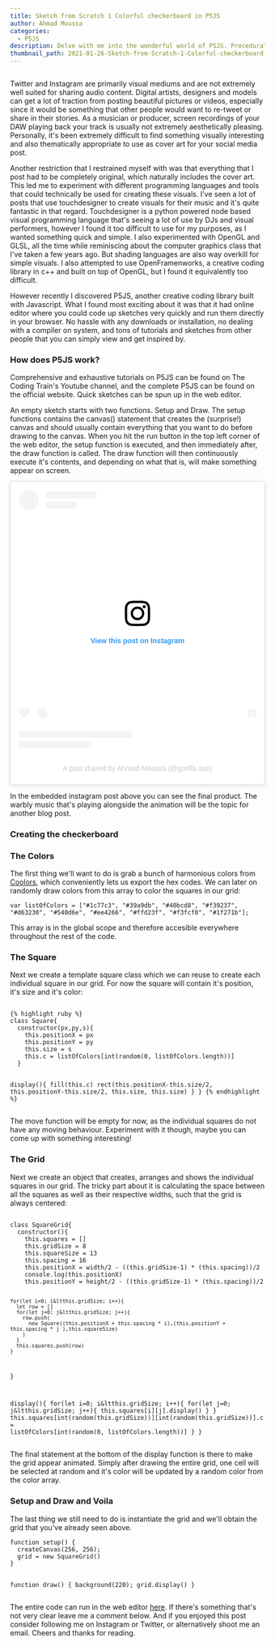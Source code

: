 ```yaml
---
title: Sketch from Scratch 1 Colorful checkerboard in P5JS
author: Ahmad Moussa
categories:
  - P5JS
description: Delve with me into the wonderful world of P5JS. Procedural and generative art are becoming a lot more popular these days, so why not learn how to make some?
thumbnail_path: 2021-01-26-Sketch-from-Scratch-1-Colorful-checkerboard-in-P5JS.png
---
```

<span class="image right"><img src="https://gorillasun.de/post_images/2021-01-26-Sketch-from-Scratch-1-Colorful-checkerboard-in-P5JS/out.gif" alt="" /></span>
<p>Twitter and Instagram are primarily visual mediums and are not extremely well suited for sharing audio content. Digital artists, designers and models can get a lot of traction from posting beautiful pictures or videos, especially since it would be something that other people would want to re-tweet or share in their stories. As a musician or producer, screen recordings of your DAW playing back your track is usually not extremely aesthetically pleasing. Personally, it's been extremely difficult to find something visually interesting and also thematically appropriate to use as cover art for your social media post.</p>
<p>Another restriction that I restrained myself with was that everything that I post had to be completely original, which naturally includes the cover art. This led me to experiment with different programming languages and tools that could technically be used for creating these visuals. I've seen a lot of posts that use touchdesigner to create visuals for their music and it's quite fantastic in that regard. Touchdesigner is a python powered node based visual programming language that's seeing a lot of use by DJs and visual performers, however I found it too difficult to use for my purposes, as I wanted something quick and simple. I also experimented with OpenGL and GLSL, all the time while reminiscing about the computer graphics class that I've taken a few years ago. But shading languages are also way overkill for simple visuals. I also attempted to use OpenFramenworks, a creative coding library in c++ and built on top of OpenGL, but I found it equivalently too difficult.</p>
<p>However recently I discovered P5JS, another creative coding library built with Javascript. What I found most exciting about it was that it had online editor where you could code up sketches very quickly and run them directly in your browser. No hassle with any downloads or installation, no dealing with a compiler on system, and tons of tutorials and sketches from other people that you can simply view and get inspired by.</p>

<h3>How does P5JS work?</h3>

<p>Comprehensive and exhaustive tutorials on P5JS can be found on The Coding Train's Youtube channel, and the complete P5JS can be found on the official website. Quick sketches can be spun up in the web editor.</p>
<p>An empty sketch starts with two functions. Setup and Draw. The setup functions contains the canvas() statement that creates the (surprise!) canvas and should usually contain everything that you want to do before drawing to the canvas. When you hit the run button in the top left corner of the web editor, the setup function is executed, and then immediately after, the draw function is called. The draw function will then continuously execute it's contents, and depending on what that is, will make something appear on screen.</p>	

<blockquote class="instagram-media" data-instgrm-permalink="https://www.instagram.com/p/CKnnXsFAtNQ/?utm_source=ig_embed&amp;utm_campaign=loading" data-instgrm-version="13" style=" background:#FFF; border:0; border-radius:3px; box-shadow:0 0 1px 0 rgba(0,0,0,0.5),0 1px 10px 0 rgba(0,0,0,0.15); margin: 1px; max-width:540px; min-width:326px; padding:0; width:99.375%; width:-webkit-calc(100% - 2px); width:calc(100% - 2px);"><div style="padding:16px;"> <a href="https://www.instagram.com/p/CKnnXsFAtNQ/?utm_source=ig_embed&amp;utm_campaign=loading" style=" background:#FFFFFF; line-height:0; padding:0 0; text-align:center; text-decoration:none; width:100%;" target="_blank"> <div style=" display: flex; flex-direction: row; align-items: center;"> <div style="background-color: #F4F4F4; border-radius: 50%; flex-grow: 0; height: 40px; margin-right: 14px; width: 40px;"></div> <div style="display: flex; flex-direction: column; flex-grow: 1; justify-content: center;"> <div style=" background-color: #F4F4F4; border-radius: 4px; flex-grow: 0; height: 14px; margin-bottom: 6px; width: 100px;"></div> <div style=" background-color: #F4F4F4; border-radius: 4px; flex-grow: 0; height: 14px; width: 60px;"></div></div></div><div style="padding: 19% 0;"></div> <div style="display:block; height:50px; margin:0 auto 12px; width:50px;"><svg width="50px" height="50px" viewBox="0 0 60 60" version="1.1" xmlns="https://www.w3.org/2000/svg" xmlns:xlink="https://www.w3.org/1999/xlink"><g stroke="none" stroke-width="1" fill="none" fill-rule="evenodd"><g transform="translate(-511.000000, -20.000000)" fill="#000000"><g><path d="M556.869,30.41 C554.814,30.41 553.148,32.076 553.148,34.131 C553.148,36.186 554.814,37.852 556.869,37.852 C558.924,37.852 560.59,36.186 560.59,34.131 C560.59,32.076 558.924,30.41 556.869,30.41 M541,60.657 C535.114,60.657 530.342,55.887 530.342,50 C530.342,44.114 535.114,39.342 541,39.342 C546.887,39.342 551.658,44.114 551.658,50 C551.658,55.887 546.887,60.657 541,60.657 M541,33.886 C532.1,33.886 524.886,41.1 524.886,50 C524.886,58.899 532.1,66.113 541,66.113 C549.9,66.113 557.115,58.899 557.115,50 C557.115,41.1 549.9,33.886 541,33.886 M565.378,62.101 C565.244,65.022 564.756,66.606 564.346,67.663 C563.803,69.06 563.154,70.057 562.106,71.106 C561.058,72.155 560.06,72.803 558.662,73.347 C557.607,73.757 556.021,74.244 553.102,74.378 C549.944,74.521 548.997,74.552 541,74.552 C533.003,74.552 532.056,74.521 528.898,74.378 C525.979,74.244 524.393,73.757 523.338,73.347 C521.94,72.803 520.942,72.155 519.894,71.106 C518.846,70.057 518.197,69.06 517.654,67.663 C517.244,66.606 516.755,65.022 516.623,62.101 C516.479,58.943 516.448,57.996 516.448,50 C516.448,42.003 516.479,41.056 516.623,37.899 C516.755,34.978 517.244,33.391 517.654,32.338 C518.197,30.938 518.846,29.942 519.894,28.894 C520.942,27.846 521.94,27.196 523.338,26.654 C524.393,26.244 525.979,25.756 528.898,25.623 C532.057,25.479 533.004,25.448 541,25.448 C548.997,25.448 549.943,25.479 553.102,25.623 C556.021,25.756 557.607,26.244 558.662,26.654 C560.06,27.196 561.058,27.846 562.106,28.894 C563.154,29.942 563.803,30.938 564.346,32.338 C564.756,33.391 565.244,34.978 565.378,37.899 C565.522,41.056 565.552,42.003 565.552,50 C565.552,57.996 565.522,58.943 565.378,62.101 M570.82,37.631 C570.674,34.438 570.167,32.258 569.425,30.349 C568.659,28.377 567.633,26.702 565.965,25.035 C564.297,23.368 562.623,22.342 560.652,21.575 C558.743,20.834 556.562,20.326 553.369,20.18 C550.169,20.033 549.148,20 541,20 C532.853,20 531.831,20.033 528.631,20.18 C525.438,20.326 523.257,20.834 521.349,21.575 C519.376,22.342 517.703,23.368 516.035,25.035 C514.368,26.702 513.342,28.377 512.574,30.349 C511.834,32.258 511.326,34.438 511.181,37.631 C511.035,40.831 511,41.851 511,50 C511,58.147 511.035,59.17 511.181,62.369 C511.326,65.562 511.834,67.743 512.574,69.651 C513.342,71.625 514.368,73.296 516.035,74.965 C517.703,76.634 519.376,77.658 521.349,78.425 C523.257,79.167 525.438,79.673 528.631,79.82 C531.831,79.965 532.853,80.001 541,80.001 C549.148,80.001 550.169,79.965 553.369,79.82 C556.562,79.673 558.743,79.167 560.652,78.425 C562.623,77.658 564.297,76.634 565.965,74.965 C567.633,73.296 568.659,71.625 569.425,69.651 C570.167,67.743 570.674,65.562 570.82,62.369 C570.966,59.17 571,58.147 571,50 C571,41.851 570.966,40.831 570.82,37.631"></path></g></g></g></svg></div><div style="padding-top: 8px;"> <div style=" color:#3897f0; font-family:Arial,sans-serif; font-size:14px; font-style:normal; font-weight:550; line-height:18px;"> View this post on Instagram</div></div><div style="padding: 12.5% 0;"></div> <div style="display: flex; flex-direction: row; margin-bottom: 14px; align-items: center;"><div> <div style="background-color: #F4F4F4; border-radius: 50%; height: 12.5px; width: 12.5px; transform: translateX(0px) translateY(7px);"></div> <div style="background-color: #F4F4F4; height: 12.5px; transform: rotate(-45deg) translateX(3px) translateY(1px); width: 12.5px; flex-grow: 0; margin-right: 14px; margin-left: 2px;"></div> <div style="background-color: #F4F4F4; border-radius: 50%; height: 12.5px; width: 12.5px; transform: translateX(9px) translateY(-18px);"></div></div><div style="margin-left: 8px;"> <div style=" background-color: #F4F4F4; border-radius: 50%; flex-grow: 0; height: 20px; width: 20px;"></div> <div style=" width: 0; height: 0; border-top: 2px solid transparent; border-left: 6px solid #f4f4f4; border-bottom: 2px solid transparent; transform: translateX(16px) translateY(-4px) rotate(30deg)"></div></div><div style="margin-left: auto;"> <div style=" width: 0px; border-top: 8px solid #F4F4F4; border-right: 8px solid transparent; transform: translateY(16px);"></div> <div style=" background-color: #F4F4F4; flex-grow: 0; height: 12px; width: 16px; transform: translateY(-4px);"></div> <div style=" width: 0; height: 0; border-top: 8px solid #F4F4F4; border-left: 8px solid transparent; transform: translateY(-4px) translateX(8px);"></div></div></div> <div style="display: flex; flex-direction: column; flex-grow: 1; justify-content: center; margin-bottom: 24px;"> <div style=" background-color: #F4F4F4; border-radius: 4px; flex-grow: 0; height: 14px; margin-bottom: 6px; width: 224px;"></div> <div style=" background-color: #F4F4F4; border-radius: 4px; flex-grow: 0; height: 14px; width: 144px;"></div></div></a><p style=" color:#c9c8cd; font-family:Arial,sans-serif; font-size:14px; line-height:17px; margin-bottom:0; margin-top:8px; overflow:hidden; padding:8px 0 7px; text-align:center; text-overflow:ellipsis; white-space:nowrap;"><a href="https://www.instagram.com/p/CKnnXsFAtNQ/?utm_source=ig_embed&amp;utm_campaign=loading" style=" color:#c9c8cd; font-family:Arial,sans-serif; font-size:14px; font-style:normal; font-weight:normal; line-height:17px; text-decoration:none;" target="_blank">A post shared by Ahmad Moussa (@gorilla.sun)</a></p></div></blockquote> <script async defer src="https://platform.instagram.com/en_US/embeds.js"></script>
<p>In the embedded instagram post above you can see the final product. The warbly music that's playing alongside the animation will be the topic for another blog post.</p>

<h3>Creating the checkerboard</h3>

<!-- Preformatted Code -->
<h3>The Colors</h3>
<p>
The first thing we'll want to do is grab a bunch of harmonious colors from <a href='https://coolors.co/generate'>Coolors</a>, which conveniently lets us export the hex codes. We can later on randomly draw colors from this array to color the squares in our grid:
</p>
<pre><code>var listOfColors = ["#1c77c3", "#39a9db", "#40bcd8", "#f39237", "#d63230", "#540d6e", "#ee4266", "#ffd23f", "#f3fcf0", "#1f271b"];
</code></pre>
<p>This array is in the global scope and therefore accesible everywhere throughout the rest of the code.</p>
<h3>The Square</h3>
<p>
Next we create a template square class which we can reuse to create each individual square in our grid. For now the square will contain it's position, it's size and it's color:
</p>
<pre><code>
{% highlight ruby %}
class Square{
  constructor(px,py,s){
    this.positionX = px
    this.positionY = py
    this.size = s
    this.c = listOfColors[int(random(0, listOfColors.length))]
  }

  display(){
    fill(this.c)
    rect(this.positionX-this.size/2, this.positionY-this.size/2, this.size, this.size)
  }
}
{% endhighlight %}
</code></pre>
<p>The move function will be empty for now, as the individual squares do not have any moving behaviour. Experiment with it though, maybe you can come up with something interesting!</p>

<h3>The Grid</h3>
<p>
Next we create an object that creates, arranges and shows the individual squares in our grid. The tricky part about it is calculating the space between all the squares as well as their respective widths, such that the grid is always centered:
</p>
<pre><code>
class SquareGrid{
  constructor(){
    this.squares = []
    this.gridSize = 8
    this.squareSize = 13
    this.spacing = 16
    this.positionX = width/2 - ((this.gridSize-1) * (this.spacing))/2
    console.log(this.positionX)
    this.positionY = height/2 - ((this.gridSize-1) * (this.spacing))/2

    for(let i=0; i&ltthis.gridSize; i++){
      let row = []
      for(let j=0; j&ltthis.gridSize; j++){
        row.push(
          new Square((this.positionX + this.spacing * i),(this.positionY + this.spacing * j ),this.squareSize)
        )
      }
      this.squares.push(row)
    }
  }

  display(){
    for(let i=0; i&ltthis.gridSize; i++){
      for(let j=0; j&ltthis.gridSize; j++){
        this.squares[i][j].display()
      }
    }
    this.squares[int(random(this.gridSize))][int(random(this.gridSize))].c = listOfColors[int(random(0, listOfColors.length))]
  }
}
</code></pre>

<p>The final statement at the bottom of the display function is there to make the grid appear animated. Simply after drawing the entire grid, one cell will be selected at random and it's color will be updated by a random color from the color array.</p>
<h3>Setup and Draw and Voila</h3>
<p>
The last thing we still need to do is instantiate the grid and we'll obtain the grid that you've already seen above.
</p>
<pre><code>function setup() {
  createCanvas(256, 256);
  grid = new SquareGrid()
}

function draw() {
  background(220);
  grid.display()
}</code></pre>
<p> The entire code can run in the web editor <a href='https://editor.p5js.org/AhmadMoussa/sketches/j_CIeN6aU'>here</a>. If there's something that's not very clear leave me a comment below. And if you enjoyed this post consider following me on Instagram or Twitter, or alternatively shoot me an email. Cheers and thanks for reading.</p>
